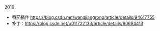 2019



* 番茄插件 https://blog.csdn.net/wangjiangrong/article/details/94617755
* 补丁：https://blog.csdn.net/u011722133/article/details/80694413